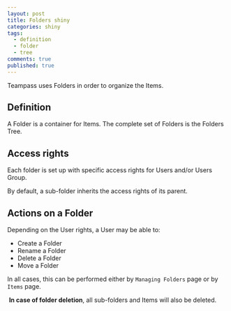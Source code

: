 ```yaml
---
layout: post
title: Folders shiny
categories: shiny
tags: 
  - definition
  - folder
  - tree
comments: true
published: true
---
```



Teampass uses Folders in order to organize the Items.

## Definition

A Folder is a container for Items. The complete set of Folders is the Folders Tree.

## Access rights

Each folder is set up with specific access rights for Users and/or Users Group.

By default, a sub-folder inherits the access rights of its parent.  

## Actions on a Folder

Depending on the User rights, a User may be able to:

* Create a Folder
* Rename a Folder
* Delete a Folder
* Move a Folder

In all cases, this can be performed either by `Managing Folders` page or by `Items` page.

<span class="fa fa-warning"></span>&nbsp;**In case of folder deletion**, all sub-folders and Items will also be deleted.
